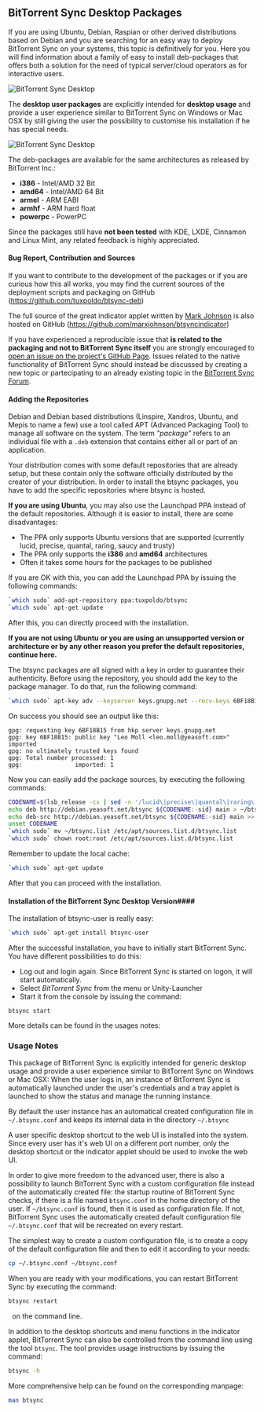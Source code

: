 BitTorrent Sync Desktop Packages
--------------------------------

If you are using Ubuntu, Debian, Raspian or other derived distributions
based on Debian and you are searching for an easy way to deploy
BitTorrent Sync on your systems, this topic is definitively for you.
Here you will find information about a family of easy to install
deb-packages that offers both a solution for the need of typical
server/cloud operators as for interactive users.

![BitTorrent Sync Desktop](http://s6.postimg.org/935hs88vl/btsync_user_1.jpg)


The __desktop user packages__ are explicitly intended for __desktop usage__ and
provide a user experience similar to BitTorrent Sync on Windows or Mac OSX by
still giving the user the possibility to customise his installation if he has
special needs.

![BitTorrent Sync Desktop](http://s6.postimg.org/7qnsqcbg1/btsync_user_3.jpg)


The deb-packages are available for the same architectures as released by
BitTorrent Inc.:

- __i386__ - Intel/AMD 32 Bit
- __amd64__ - Intel/AMD 64 Bit
- __armel__ - ARM EABI
- __armhf__ - ARM hard float
- __powerpc__ - PowerPC

Since the packages still have __not been tested__ with KDE, LXDE, Cinnamon and
Linux Mint, any related feedback is highly appreciated.

#### Bug Report, Contribution and Sources ####

If you want to contribute to the development of the packages or if you are
curious how this all works, you may find the current sources of the deployment
scripts and packaging on GitHub (https://github.com/tuxpoldo/btsync-deb)

The full source of the great indicator applet written by
[Mark Johnson](http://forum.bittorrent.com/user/33710-marxjohnson/) is also
hosted on GitHub (https://github.com/marxjohnson/btsyncindicator)

If you have experienced a reproducible issue that __is related to the
packaging and not to BitTorrent Sync itself__ you are strongly encouraged to
[open an issue on the project's GitHub Page](https://github.com/tuxpoldo/btsync-deb/issues).
Issues related to the native functionality of BitTorrent Sync should instead be
discussed by creating a new topic or partecipating to an already existing topic
in the [BitTorrent Sync Forum](http://forum.bittorrent.com/forum/56-sync-general-discussion/).

#### Adding the Repositories ####

Debian and Debian based distributions (Linspire, Xandros, Ubuntu, and Mepis to
name a few) use a tool called APT (Advanced Packaging Tool) to manage all
software on the system. The term _"package"_ refers to an individual file with
a `.deb` extension that contains either all or part of an application.

Your distribution comes with some default repositories that are already setup,
but these contain only the software officially distributed by the creator of
your distribution. In order to install the btsync packages, you have to add the
specific repositories where btsync is hosted.

__If you are using Ubuntu__, you may also use the Launchpad PPA instead of the
default repositories. Although it is easier to install, there are some
disadvantages:

- The PPA only supports Ubuntu versions that are supported (currently lucid,
precise, quantal, raring, saucy and trusty)
- The PPA only supports the __i386__ and __amd64__ architectures
- Often it takes some hours for the packages to be published

If you are OK with this, you can add the Launchpad PPA by issuing the following
commands:

```bash
`which sudo` add-apt-repository ppa:tuxpoldo/btsync
`which sudo` apt-get update
```

After this, you can directly proceed with the installation.

__If you are not using Ubuntu or you are using an unsupported version or
architecture or by any other reason you prefer the default repositories,
continue here.__

The btsync packages are all signed with a key in order to guarantee their
authenticity. Before using the repository, you should add the key to the
package manager. To do that, run the following command:

```bash
`which sudo` apt-key adv --keyserver keys.gnupg.net --recv-keys 6BF18B15
```

On success you should see an output like this:

```
gpg: requesting key 6BF18B15 from hkp server keys.gnupg.net
gpg: key 6BF18B15: public key "Leo Moll <leo.moll@yeasoft.com>" imported
gpg: no ultimately trusted keys found
gpg: Total number processed: 1
gpg:               imported: 1
```

Now you can easily add the package sources, by executing the following commands:

```bash
CODENAME=$(lsb_release -cs | sed -n '/lucid\|precise\|quantal\|raring\|saucy\|trusty\|squeeze\|wheezy\|jessie\|sid/p')
echo deb http://debian.yeasoft.net/btsync ${CODENAME:-sid} main > ~/btsync.list
echo deb-src http://debian.yeasoft.net/btsync ${CODENAME:-sid} main >> ~/btsync.list
unset CODENAME
`which sudo` mv ~/btsync.list /etc/apt/sources.list.d/btsync.list
`which sudo` chown root:root /etc/apt/sources.list.d/btsync.list
```

Remember to update the local cache:

```bash
`which sudo` apt-get update
```

After that you can proceed with the installation.

#### Installation of the BitTorrent Sync Desktop Version####

The installation of btsync-user is really easy:

```bash
`which sudo` apt-get install btsync-user
```

After the successful installation, you have to initially start BitTorrent Sync.
You have different possibilities to do this:

- Log out and login again. Since BitTorrent Sync is started on logon, it will
start automatically.
- Select _BitTorrent Sync_ from the menu or Unity-Launcher
- Start it from the console by issuing the command:

```
btsync start
```

More details can be found in the usages notes:

### Usage Notes ###

This package of BitTorrent Sync is explicitly intended for generic desktop
usage and provide a user experience similar to BitTorrent Sync on Windows or
Mac OSX: When the user logs in, an instance of BitTorrent Sync is automatically
launched under the user's credentials and a tray applet is launched to show the
status and manage the running instance.

By default the user instance has an automatical created configuration file in
`~/.btsync.conf` and keeps its internal data in the directory `~/.btsync`

A user specific desktop shortcut to the web UI is installed into the system.
Since every user has it's web UI on a different port number, only the desktop
shortcut or the indicator applet should be used to invoke the web UI.

In order to give more freedom to the advanced user, there is also a possibility
to launch BitTorrent Sync with a custom configuration file instead of the
automatically created file: the startup routine of BitTorrent Sync checks,
if there is a file named `btsync.conf` in the home directory of the user.
If `~/btsync.conf` is found, then it is used as configuration file. If not,
BitTorrent Sync uses the automatically created default configuration file
`~/.btsync.conf` that will be recreated on every restart.

The simplest way to create a custom configuration file, is to create a copy of
the default configuration file and then to edit it according to your needs:

```bash
cp ~/.btsync.conf ~/btsync.conf
```

When you are ready with your modifications, you can restart BitTorrent Sync by
executing the command:

```bash
btsync restart
```
 
on the command line.

In addition to the desktop shortcuts and menu functions in the indicator applet,
BitTorrent Sync can also be controlled from the command line using the tool
`btsync`. The tool provides usage instructions by issuing the command:

```bash
btsync -h
```

More comprehensive help can be found on the corresponding manpage:

```bash
man btsync
```
